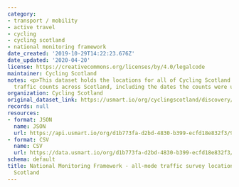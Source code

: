 ```yaml
---
category:
- transport / mobility
- active travel
- cycling
- cycling scotland
- national monitoring framework
date_created: '2019-10-29T14:22:23.676Z'
date_updated: '2020-04-20'
license: https://creativecommons.org/licenses/by/4.0/legalcode
maintainer: Cycling Scotland
notes: <p>This dataset holds the locations for all of Cycling Scotland's all-mode
  traffic counts across Scotland, including the dates the counts were undertaken</p>
organization: Cycling Scotland
original_dataset_link: https://usmart.io/org/cyclingscotland/discovery/discovery-view-detail/68ab155b-875f-43e7-9c4c-c954ad094dfc
records: null
resources:
- format: JSON
  name: JSON
  url: https://api.usmart.io/org/d1b773fa-d2bd-4830-b399-ecfd18e832f3/9dab7bac-c9ca-4c4f-9daa-d2617b328017/1/urql
- format: CSV
  name: CSV
  url: https://data.usmart.io/org/d1b773fa-d2bd-4830-b399-ecfd18e832f3/resource?resourceGUID=fd716c64-9be6-431b-843d-ba1d1bd3f393
schema: default
title: National Monitoring Framework - all-mode traffic survey locations - Cycling
  Scotland
---
```

